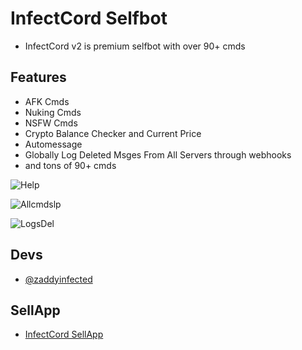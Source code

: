 
# InfectCord Selfbot

- InfectCord v2 is premium selfbot with over 90+ cmds


## Features

- AFK Cmds
- Nuking Cmds
- NSFW Cmds
- Crypto Balance Checker and Current Price
- Automessage 
- Globally Log Deleted Msges From All Servers through webhooks
- and tons of 90+ cmds

![Help](https://cdn.discordapp.com/attachments/1146300055498784819/1146303735765676073/image.png)

![Allcmdslp](https://cdn.discordapp.com/attachments/1146300055498784819/1149885846368034886/image.png)

![LogsDel](https://cdn.discordapp.com/attachments/1143259404926455820/1154098367291473940/image.png)


## Devs

- [@zaddyinfected](https://www.github.com/zaddyinfected)


## SellApp
- [InfectCord SellApp](https://infected.store/product/infectcord-selfbot)
